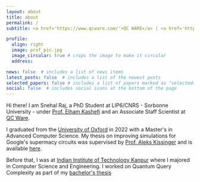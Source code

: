 ```yaml
---
layout: about
title: about
permalink: /
subtitle: <a href='https://www.qcware.com/'>QC WARE</a> | <a href='https://www.lip6.fr/?LANG=en'>LIP6</a> | <a href='https://www.sorbonne-universite.fr/'>Sorbonne Universite</a>.

profile:
  align: right
  image: prof_pic.jpg
  image_circular: true # crops the image to make it circular
  address: 

news: false  # includes a list of news items
latest_posts: false  # includes a list of the newest posts
selected_papers: false # includes a list of papers marked as "selected={true}"
social: false  # includes social icons at the bottom of the page
---
```


Hi there! I am Snehal Raj, a PhD Student at LIP6/CNRS - Sorbonne University - under [Prof. Elham Kashefi](https://www.lip6.fr/actualite/personnes-fiche.php?ident=P1427) and an Associate Staff Scientist at [QC Ware](https://www.qcware.com/).

 I graduated from the [University of Oxford](https://www.cs.ox.ac.uk/) in 2022 with a Master's in Advanced Computer Science. My thesis on improving simulations for Google's supermacy circuits was supervised by [Prof. Aleks Kissinger](https://www.cs.ox.ac.uk/people/aleks.kissinger/) and is available [here](https://www.cs.ox.ac.uk/people/aleks.kissinger/theses/raj-thesis.pdf).
 
 Before that, I was at [Indian Institute of Technology Kanpur](https://www.iitk.ac.in/) where I majored in Computer Science and Engineering. I worked on Quantum Query Complexity as part of my [bachelor's thesis](https://github.com/SnehalRaj/CS396A/blob/master/Report.pdf)

